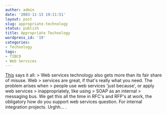```yaml
---
author: admin
date: '2003-11-13 19:11:51'
layout: post
slug: appropriate-technology
status: publish
title: Appropriate Technology
wordpress_id: '19'
categories:
- Technology
tags:
- TIBCO
- Web Services
---
```


[This](http://www.softwarereality.com/soapbox/softwarefashion.jsp
"Software Fashion - Software Reality") says it all: \> Web services
technology also gets more than its fair share of misuse. Web \> services
are great, if that's really what you need. The problem arises when \>
people use web services 'just because', or apply web services \>
inappropriately, like using \> SOAP as an internal \> messaging bus. We
get this all the time in RFC's and RFP's at work, the obligatory how do
you support web services question. For internal integration projects.
Urghh... .
